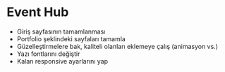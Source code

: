 # Event Hub

<ul>
  <li>Giriş sayfasının tamamlanması</li>
  <li>Portfolio şeklindeki sayfaları tamamla</li>
  <li>Güzelleştirmelere bak, kaliteli olanları eklemeye çalış (animasyon vs.)</li>
  <li>Yazı fontlarını değiştir</li>
  <li>Kalan responsive ayarlarını yap</li>

</ul>

